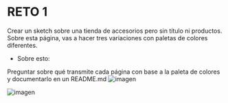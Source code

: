 # RETO 1
Crear un sketch sobre una tienda de accesorios pero sin título ni productos. Sobre esta página, vas a hacer tres variaciones con paletas de colores diferentes.

- Sobre esto:

Preguntar sobre qué transmite cada página con base a la paleta de colores y documentarlo en un README.md
![imagen](file:///C:/Users/julissa%20ibarra/Pictures/Saved%20Pictures/Sin%20t%C3%ADtulo.jpg)

![imagen](file:///C:/Users/julissa%20ibarra/Pictures/Saved%20Pictures/Sin%20t%C3%ADtulo.jpg)
